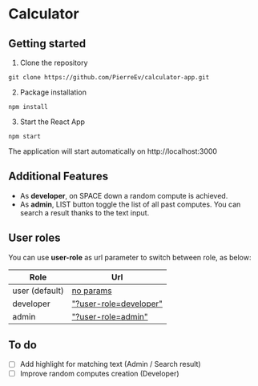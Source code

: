 # Calculator 


## Getting started

1. Clone the repository
```
git clone https://github.com/PierreEv/calculator-app.git
```

2. Package installation
```
npm install
```

3. Start the React App
```
npm start
```
The application will start automatically on http://localhost:3000


## Additional Features
  - As **developer**, on SPACE down a random compute is achieved.
  - As **admin**, LIST button toggle the list of all past computes. You can search a result thanks to the text input.

## User roles
You can use **user-role** as url parameter to switch between role, as below:

Role | Url
------------ | -------------
user (default) |[no params](http://localhost:3000/)
developer | ["?user-role=developer"](http://localhost:3000/?user-role=developer)
admin | ["?user-role=admin"](http://localhost:3000/?user-role=admin)


## To do
- [ ] Add highlight for matching text (Admin / Search result)
- [ ] Improve random computes creation (Developer)